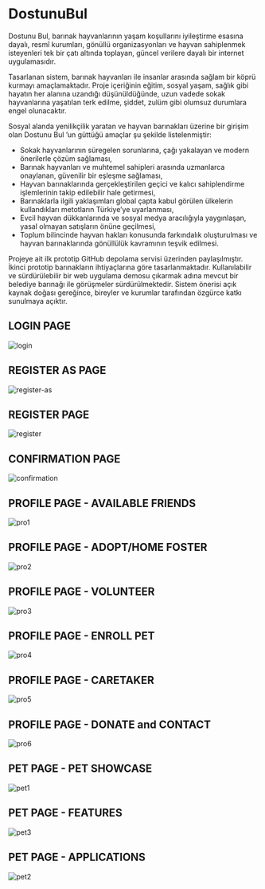 # DostunuBul

Dostunu Bul, barınak hayvanlarının yaşam koşullarını iyileştirme esasına dayalı, resmî kurumları, gönüllü organizasyonları ve hayvan sahiplenmek isteyenleri tek bir çatı altında toplayan, güncel verilere dayalı bir internet uygulamasıdır.  
 
Tasarlanan sistem, barınak hayvanları ile insanlar arasında sağlam bir köprü kurmayı amaçlamaktadır. Proje içeriğinin eğitim, sosyal yaşam, sağlık gibi hayatın her alanına uzandığı düşünüldüğünde, uzun vadede sokak hayvanlarına yaşatılan terk edilme, şiddet, zulüm gibi olumsuz durumlara engel olunacaktır.  
 
Sosyal alanda yenilikçilik yaratan ve hayvan barınakları üzerine bir girişim olan Dostunu Bul ’un güttüğü amaçlar şu şekilde listelenmiştir: 
* Sokak hayvanlarının süregelen sorunlarına, çağı yakalayan ve modern önerilerle çözüm sağlaması,  
* Barınak hayvanları ve muhtemel sahipleri arasında uzmanlarca onaylanan, güvenilir bir eşleşme sağlaması, 
* Hayvan barınaklarında gerçekleştirilen geçici ve kalıcı sahiplendirme işlemlerinin takip edilebilir hale getirmesi, 
* Barınaklarla ilgili yaklaşımları global çapta kabul görülen ülkelerin kullandıkları metotların Türkiye’ye uyarlanması, 
* Evcil hayvan dükkanlarında ve sosyal medya aracılığıyla yaygınlaşan, yasal olmayan satışların önüne geçilmesi, 
* Toplum bilincinde hayvan hakları konusunda farkındalık oluşturulması ve hayvan barınaklarında gönüllülük kavramının teşvik edilmesi. 
 
Projeye ait ilk prototip GitHub depolama servisi üzerinden paylaşılmıştır. İkinci prototip barınakların ihtiyaçlarına göre tasarlanmaktadır. Kullanılabilir ve sürdürülebilir bir web uygulama demosu çıkarmak adına mevcut bir belediye barınağı ile görüşmeler sürdürülmektedir. Sistem önerisi açık kaynak doğası gereğince, bireyler ve kurumlar tarafından özgürce katkı sunulmaya açıktır.

## LOGIN PAGE
![login](https://user-images.githubusercontent.com/29989590/81607421-55842300-93dd-11ea-9192-4bb4b35deff7.png)

## REGISTER AS PAGE
![register-as](https://user-images.githubusercontent.com/29989590/81607520-7cdaf000-93dd-11ea-8228-2e8be3582b74.png)

## REGISTER PAGE
![register](https://user-images.githubusercontent.com/29989590/81607573-90865680-93dd-11ea-84a6-76c3b51a12f1.png)

## CONFIRMATION PAGE
![confirmation](https://user-images.githubusercontent.com/29989590/81609683-fb855c80-93e0-11ea-8877-1fdd5b068f43.png)

## PROFILE PAGE - AVAILABLE FRIENDS
![pro1](https://user-images.githubusercontent.com/29989590/81607622-a5fb8080-93dd-11ea-84c7-b50bd70e3a60.png)

## PROFILE PAGE - ADOPT/HOME FOSTER
![pro2](https://user-images.githubusercontent.com/29989590/81607730-d2af9800-93dd-11ea-91c3-1f61d759e4c1.png)

## PROFILE PAGE - VOLUNTEER
![pro3](https://user-images.githubusercontent.com/29989590/81607793-ef4bd000-93dd-11ea-919e-5e47a836d462.png)

## PROFILE PAGE - ENROLL PET
![pro4](https://user-images.githubusercontent.com/29989590/81607892-130f1600-93de-11ea-9b73-5c47745d2e6b.png)

## PROFILE PAGE - CARETAKER
![pro5](https://user-images.githubusercontent.com/29989590/81607932-24f0b900-93de-11ea-8ba7-f5fba3b193fe.png)

## PROFILE PAGE - DONATE and CONTACT
![pro6](https://user-images.githubusercontent.com/29989590/81608006-45207800-93de-11ea-8448-ad87d00eb223.png)

## PET PAGE - PET SHOWCASE
![pet1](https://user-images.githubusercontent.com/29989590/81609959-68005b80-93e1-11ea-8a72-3d0dd080ea4e.png)


## PET PAGE - FEATURES
![pet3](https://user-images.githubusercontent.com/29989590/81610041-86665700-93e1-11ea-9af9-075362ecda03.png)

## PET PAGE - APPLICATIONS
![pet2](https://user-images.githubusercontent.com/29989590/81610101-9e3ddb00-93e1-11ea-918e-7edcb7461ddb.png)
